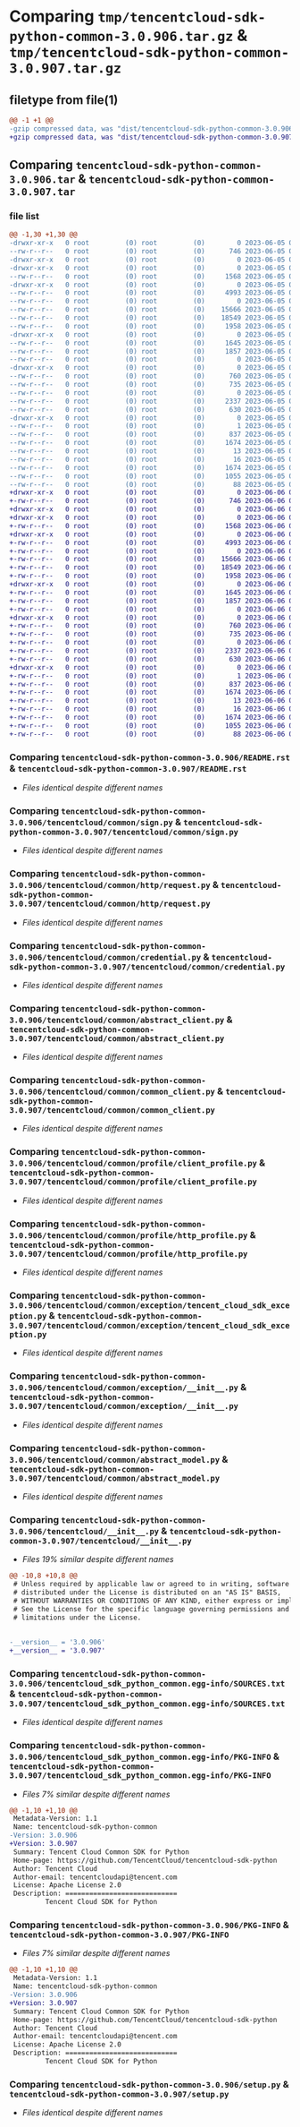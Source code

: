 # Comparing `tmp/tencentcloud-sdk-python-common-3.0.906.tar.gz` & `tmp/tencentcloud-sdk-python-common-3.0.907.tar.gz`

## filetype from file(1)

```diff
@@ -1 +1 @@
-gzip compressed data, was "dist/tencentcloud-sdk-python-common-3.0.906.tar", last modified: Mon Jun  5 00:31:15 2023, max compression
+gzip compressed data, was "dist/tencentcloud-sdk-python-common-3.0.907.tar", last modified: Tue Jun  6 02:23:16 2023, max compression
```

## Comparing `tencentcloud-sdk-python-common-3.0.906.tar` & `tencentcloud-sdk-python-common-3.0.907.tar`

### file list

```diff
@@ -1,30 +1,30 @@
-drwxr-xr-x   0 root         (0) root         (0)        0 2023-06-05 00:31:15.000000 tencentcloud-sdk-python-common-3.0.906/
--rw-r--r--   0 root         (0) root         (0)      746 2023-06-05 00:31:15.000000 tencentcloud-sdk-python-common-3.0.906/README.rst
-drwxr-xr-x   0 root         (0) root         (0)        0 2023-06-05 00:31:15.000000 tencentcloud-sdk-python-common-3.0.906/tencentcloud/
-drwxr-xr-x   0 root         (0) root         (0)        0 2023-06-05 00:31:15.000000 tencentcloud-sdk-python-common-3.0.906/tencentcloud/common/
--rw-r--r--   0 root         (0) root         (0)     1568 2023-06-05 00:31:15.000000 tencentcloud-sdk-python-common-3.0.906/tencentcloud/common/sign.py
-drwxr-xr-x   0 root         (0) root         (0)        0 2023-06-05 00:31:15.000000 tencentcloud-sdk-python-common-3.0.906/tencentcloud/common/http/
--rw-r--r--   0 root         (0) root         (0)     4993 2023-06-05 00:31:15.000000 tencentcloud-sdk-python-common-3.0.906/tencentcloud/common/http/request.py
--rw-r--r--   0 root         (0) root         (0)        0 2023-06-05 00:31:15.000000 tencentcloud-sdk-python-common-3.0.906/tencentcloud/common/http/__init__.py
--rw-r--r--   0 root         (0) root         (0)    15666 2023-06-05 00:31:15.000000 tencentcloud-sdk-python-common-3.0.906/tencentcloud/common/credential.py
--rw-r--r--   0 root         (0) root         (0)    18549 2023-06-05 00:31:15.000000 tencentcloud-sdk-python-common-3.0.906/tencentcloud/common/abstract_client.py
--rw-r--r--   0 root         (0) root         (0)     1958 2023-06-05 00:31:15.000000 tencentcloud-sdk-python-common-3.0.906/tencentcloud/common/common_client.py
-drwxr-xr-x   0 root         (0) root         (0)        0 2023-06-05 00:31:15.000000 tencentcloud-sdk-python-common-3.0.906/tencentcloud/common/profile/
--rw-r--r--   0 root         (0) root         (0)     1645 2023-06-05 00:31:15.000000 tencentcloud-sdk-python-common-3.0.906/tencentcloud/common/profile/client_profile.py
--rw-r--r--   0 root         (0) root         (0)     1857 2023-06-05 00:31:15.000000 tencentcloud-sdk-python-common-3.0.906/tencentcloud/common/profile/http_profile.py
--rw-r--r--   0 root         (0) root         (0)        0 2023-06-05 00:31:15.000000 tencentcloud-sdk-python-common-3.0.906/tencentcloud/common/profile/__init__.py
-drwxr-xr-x   0 root         (0) root         (0)        0 2023-06-05 00:31:15.000000 tencentcloud-sdk-python-common-3.0.906/tencentcloud/common/exception/
--rw-r--r--   0 root         (0) root         (0)      760 2023-06-05 00:31:15.000000 tencentcloud-sdk-python-common-3.0.906/tencentcloud/common/exception/tencent_cloud_sdk_exception.py
--rw-r--r--   0 root         (0) root         (0)      735 2023-06-05 00:31:15.000000 tencentcloud-sdk-python-common-3.0.906/tencentcloud/common/exception/__init__.py
--rw-r--r--   0 root         (0) root         (0)        0 2023-06-05 00:31:15.000000 tencentcloud-sdk-python-common-3.0.906/tencentcloud/common/__init__.py
--rw-r--r--   0 root         (0) root         (0)     2337 2023-06-05 00:31:15.000000 tencentcloud-sdk-python-common-3.0.906/tencentcloud/common/abstract_model.py
--rw-r--r--   0 root         (0) root         (0)      630 2023-06-05 00:31:15.000000 tencentcloud-sdk-python-common-3.0.906/tencentcloud/__init__.py
-drwxr-xr-x   0 root         (0) root         (0)        0 2023-06-05 00:31:15.000000 tencentcloud-sdk-python-common-3.0.906/tencentcloud_sdk_python_common.egg-info/
--rw-r--r--   0 root         (0) root         (0)        1 2023-06-05 00:31:15.000000 tencentcloud-sdk-python-common-3.0.906/tencentcloud_sdk_python_common.egg-info/dependency_links.txt
--rw-r--r--   0 root         (0) root         (0)      837 2023-06-05 00:31:15.000000 tencentcloud-sdk-python-common-3.0.906/tencentcloud_sdk_python_common.egg-info/SOURCES.txt
--rw-r--r--   0 root         (0) root         (0)     1674 2023-06-05 00:31:15.000000 tencentcloud-sdk-python-common-3.0.906/tencentcloud_sdk_python_common.egg-info/PKG-INFO
--rw-r--r--   0 root         (0) root         (0)       13 2023-06-05 00:31:15.000000 tencentcloud-sdk-python-common-3.0.906/tencentcloud_sdk_python_common.egg-info/top_level.txt
--rw-r--r--   0 root         (0) root         (0)       16 2023-06-05 00:31:15.000000 tencentcloud-sdk-python-common-3.0.906/tencentcloud_sdk_python_common.egg-info/requires.txt
--rw-r--r--   0 root         (0) root         (0)     1674 2023-06-05 00:31:15.000000 tencentcloud-sdk-python-common-3.0.906/PKG-INFO
--rw-r--r--   0 root         (0) root         (0)     1055 2023-06-05 00:31:15.000000 tencentcloud-sdk-python-common-3.0.906/setup.py
--rw-r--r--   0 root         (0) root         (0)       88 2023-06-05 00:31:15.000000 tencentcloud-sdk-python-common-3.0.906/setup.cfg
+drwxr-xr-x   0 root         (0) root         (0)        0 2023-06-06 02:23:16.000000 tencentcloud-sdk-python-common-3.0.907/
+-rw-r--r--   0 root         (0) root         (0)      746 2023-06-06 02:23:14.000000 tencentcloud-sdk-python-common-3.0.907/README.rst
+drwxr-xr-x   0 root         (0) root         (0)        0 2023-06-06 02:23:16.000000 tencentcloud-sdk-python-common-3.0.907/tencentcloud/
+drwxr-xr-x   0 root         (0) root         (0)        0 2023-06-06 02:23:16.000000 tencentcloud-sdk-python-common-3.0.907/tencentcloud/common/
+-rw-r--r--   0 root         (0) root         (0)     1568 2023-06-06 02:23:14.000000 tencentcloud-sdk-python-common-3.0.907/tencentcloud/common/sign.py
+drwxr-xr-x   0 root         (0) root         (0)        0 2023-06-06 02:23:16.000000 tencentcloud-sdk-python-common-3.0.907/tencentcloud/common/http/
+-rw-r--r--   0 root         (0) root         (0)     4993 2023-06-06 02:23:14.000000 tencentcloud-sdk-python-common-3.0.907/tencentcloud/common/http/request.py
+-rw-r--r--   0 root         (0) root         (0)        0 2023-06-06 02:23:14.000000 tencentcloud-sdk-python-common-3.0.907/tencentcloud/common/http/__init__.py
+-rw-r--r--   0 root         (0) root         (0)    15666 2023-06-06 02:23:14.000000 tencentcloud-sdk-python-common-3.0.907/tencentcloud/common/credential.py
+-rw-r--r--   0 root         (0) root         (0)    18549 2023-06-06 02:23:14.000000 tencentcloud-sdk-python-common-3.0.907/tencentcloud/common/abstract_client.py
+-rw-r--r--   0 root         (0) root         (0)     1958 2023-06-06 02:23:14.000000 tencentcloud-sdk-python-common-3.0.907/tencentcloud/common/common_client.py
+drwxr-xr-x   0 root         (0) root         (0)        0 2023-06-06 02:23:16.000000 tencentcloud-sdk-python-common-3.0.907/tencentcloud/common/profile/
+-rw-r--r--   0 root         (0) root         (0)     1645 2023-06-06 02:23:14.000000 tencentcloud-sdk-python-common-3.0.907/tencentcloud/common/profile/client_profile.py
+-rw-r--r--   0 root         (0) root         (0)     1857 2023-06-06 02:23:14.000000 tencentcloud-sdk-python-common-3.0.907/tencentcloud/common/profile/http_profile.py
+-rw-r--r--   0 root         (0) root         (0)        0 2023-06-06 02:23:14.000000 tencentcloud-sdk-python-common-3.0.907/tencentcloud/common/profile/__init__.py
+drwxr-xr-x   0 root         (0) root         (0)        0 2023-06-06 02:23:16.000000 tencentcloud-sdk-python-common-3.0.907/tencentcloud/common/exception/
+-rw-r--r--   0 root         (0) root         (0)      760 2023-06-06 02:23:14.000000 tencentcloud-sdk-python-common-3.0.907/tencentcloud/common/exception/tencent_cloud_sdk_exception.py
+-rw-r--r--   0 root         (0) root         (0)      735 2023-06-06 02:23:14.000000 tencentcloud-sdk-python-common-3.0.907/tencentcloud/common/exception/__init__.py
+-rw-r--r--   0 root         (0) root         (0)        0 2023-06-06 02:23:14.000000 tencentcloud-sdk-python-common-3.0.907/tencentcloud/common/__init__.py
+-rw-r--r--   0 root         (0) root         (0)     2337 2023-06-06 02:23:14.000000 tencentcloud-sdk-python-common-3.0.907/tencentcloud/common/abstract_model.py
+-rw-r--r--   0 root         (0) root         (0)      630 2023-06-06 02:23:14.000000 tencentcloud-sdk-python-common-3.0.907/tencentcloud/__init__.py
+drwxr-xr-x   0 root         (0) root         (0)        0 2023-06-06 02:23:16.000000 tencentcloud-sdk-python-common-3.0.907/tencentcloud_sdk_python_common.egg-info/
+-rw-r--r--   0 root         (0) root         (0)        1 2023-06-06 02:23:15.000000 tencentcloud-sdk-python-common-3.0.907/tencentcloud_sdk_python_common.egg-info/dependency_links.txt
+-rw-r--r--   0 root         (0) root         (0)      837 2023-06-06 02:23:16.000000 tencentcloud-sdk-python-common-3.0.907/tencentcloud_sdk_python_common.egg-info/SOURCES.txt
+-rw-r--r--   0 root         (0) root         (0)     1674 2023-06-06 02:23:15.000000 tencentcloud-sdk-python-common-3.0.907/tencentcloud_sdk_python_common.egg-info/PKG-INFO
+-rw-r--r--   0 root         (0) root         (0)       13 2023-06-06 02:23:15.000000 tencentcloud-sdk-python-common-3.0.907/tencentcloud_sdk_python_common.egg-info/top_level.txt
+-rw-r--r--   0 root         (0) root         (0)       16 2023-06-06 02:23:15.000000 tencentcloud-sdk-python-common-3.0.907/tencentcloud_sdk_python_common.egg-info/requires.txt
+-rw-r--r--   0 root         (0) root         (0)     1674 2023-06-06 02:23:16.000000 tencentcloud-sdk-python-common-3.0.907/PKG-INFO
+-rw-r--r--   0 root         (0) root         (0)     1055 2023-06-06 02:23:14.000000 tencentcloud-sdk-python-common-3.0.907/setup.py
+-rw-r--r--   0 root         (0) root         (0)       88 2023-06-06 02:23:16.000000 tencentcloud-sdk-python-common-3.0.907/setup.cfg
```

### Comparing `tencentcloud-sdk-python-common-3.0.906/README.rst` & `tencentcloud-sdk-python-common-3.0.907/README.rst`

 * *Files identical despite different names*

### Comparing `tencentcloud-sdk-python-common-3.0.906/tencentcloud/common/sign.py` & `tencentcloud-sdk-python-common-3.0.907/tencentcloud/common/sign.py`

 * *Files identical despite different names*

### Comparing `tencentcloud-sdk-python-common-3.0.906/tencentcloud/common/http/request.py` & `tencentcloud-sdk-python-common-3.0.907/tencentcloud/common/http/request.py`

 * *Files identical despite different names*

### Comparing `tencentcloud-sdk-python-common-3.0.906/tencentcloud/common/credential.py` & `tencentcloud-sdk-python-common-3.0.907/tencentcloud/common/credential.py`

 * *Files identical despite different names*

### Comparing `tencentcloud-sdk-python-common-3.0.906/tencentcloud/common/abstract_client.py` & `tencentcloud-sdk-python-common-3.0.907/tencentcloud/common/abstract_client.py`

 * *Files identical despite different names*

### Comparing `tencentcloud-sdk-python-common-3.0.906/tencentcloud/common/common_client.py` & `tencentcloud-sdk-python-common-3.0.907/tencentcloud/common/common_client.py`

 * *Files identical despite different names*

### Comparing `tencentcloud-sdk-python-common-3.0.906/tencentcloud/common/profile/client_profile.py` & `tencentcloud-sdk-python-common-3.0.907/tencentcloud/common/profile/client_profile.py`

 * *Files identical despite different names*

### Comparing `tencentcloud-sdk-python-common-3.0.906/tencentcloud/common/profile/http_profile.py` & `tencentcloud-sdk-python-common-3.0.907/tencentcloud/common/profile/http_profile.py`

 * *Files identical despite different names*

### Comparing `tencentcloud-sdk-python-common-3.0.906/tencentcloud/common/exception/tencent_cloud_sdk_exception.py` & `tencentcloud-sdk-python-common-3.0.907/tencentcloud/common/exception/tencent_cloud_sdk_exception.py`

 * *Files identical despite different names*

### Comparing `tencentcloud-sdk-python-common-3.0.906/tencentcloud/common/exception/__init__.py` & `tencentcloud-sdk-python-common-3.0.907/tencentcloud/common/exception/__init__.py`

 * *Files identical despite different names*

### Comparing `tencentcloud-sdk-python-common-3.0.906/tencentcloud/common/abstract_model.py` & `tencentcloud-sdk-python-common-3.0.907/tencentcloud/common/abstract_model.py`

 * *Files identical despite different names*

### Comparing `tencentcloud-sdk-python-common-3.0.906/tencentcloud/__init__.py` & `tencentcloud-sdk-python-common-3.0.907/tencentcloud/__init__.py`

 * *Files 19% similar despite different names*

```diff
@@ -10,8 +10,8 @@
 # Unless required by applicable law or agreed to in writing, software
 # distributed under the License is distributed on an "AS IS" BASIS,
 # WITHOUT WARRANTIES OR CONDITIONS OF ANY KIND, either express or implied.
 # See the License for the specific language governing permissions and
 # limitations under the License.
 
 
-__version__ = '3.0.906'
+__version__ = '3.0.907'
```

### Comparing `tencentcloud-sdk-python-common-3.0.906/tencentcloud_sdk_python_common.egg-info/SOURCES.txt` & `tencentcloud-sdk-python-common-3.0.907/tencentcloud_sdk_python_common.egg-info/SOURCES.txt`

 * *Files identical despite different names*

### Comparing `tencentcloud-sdk-python-common-3.0.906/tencentcloud_sdk_python_common.egg-info/PKG-INFO` & `tencentcloud-sdk-python-common-3.0.907/tencentcloud_sdk_python_common.egg-info/PKG-INFO`

 * *Files 7% similar despite different names*

```diff
@@ -1,10 +1,10 @@
 Metadata-Version: 1.1
 Name: tencentcloud-sdk-python-common
-Version: 3.0.906
+Version: 3.0.907
 Summary: Tencent Cloud Common SDK for Python
 Home-page: https://github.com/TencentCloud/tencentcloud-sdk-python
 Author: Tencent Cloud
 Author-email: tencentcloudapi@tencent.com
 License: Apache License 2.0
 Description: ============================
         Tencent Cloud SDK for Python
```

### Comparing `tencentcloud-sdk-python-common-3.0.906/PKG-INFO` & `tencentcloud-sdk-python-common-3.0.907/PKG-INFO`

 * *Files 7% similar despite different names*

```diff
@@ -1,10 +1,10 @@
 Metadata-Version: 1.1
 Name: tencentcloud-sdk-python-common
-Version: 3.0.906
+Version: 3.0.907
 Summary: Tencent Cloud Common SDK for Python
 Home-page: https://github.com/TencentCloud/tencentcloud-sdk-python
 Author: Tencent Cloud
 Author-email: tencentcloudapi@tencent.com
 License: Apache License 2.0
 Description: ============================
         Tencent Cloud SDK for Python
```

### Comparing `tencentcloud-sdk-python-common-3.0.906/setup.py` & `tencentcloud-sdk-python-common-3.0.907/setup.py`

 * *Files identical despite different names*

